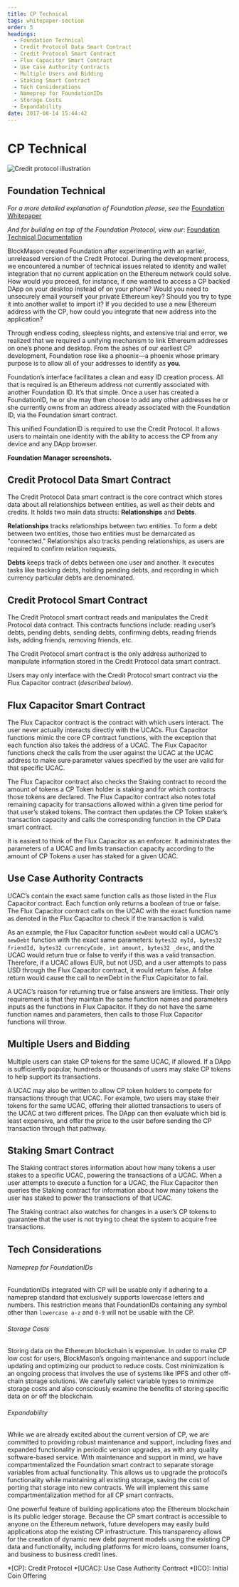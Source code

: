 ```yaml
---
title: CP Technical
tags: whitepaper-section
order: 5
headings:
  - Foundation Technical
  - Credit Protocol Data Smart Contract
  - Credit Protocol Smart Contract
  - Flux Capacitor Smart Contract
  - Use Case Authority Contracts
  - Multiple Users and Bidding
  - Staking Smart Contract
  - Tech Considerations
  - Nameprep for FoundationIDs
  - Storage Costs
  - Expandability
date: 2017-08-14 15:44:42
---
```



# CP Technical

![Credit protocol illustration](/cp-whitepaper/images/static-cp.png)

## Foundation Technical

*For a more detailed explanation of Foundation please, see the* [Foundation Whitepaper](http://blockmason.io/foundation_whitepaper.pdf)

*And for building on top of the Foundation Protocol, view our*: [Foundation Technical Documentation](http://blockmason.io/projects/foundation/documentation/)

BlockMason created Foundation after experimenting with an earlier, unreleased version of the Credit Protocol. During the development process, we encountered a number of technical issues related to identity and wallet integration that no current application on the Ethereum network could solve. How would you proceed, for instance, if one wanted to access a CP backed DApp on your desktop instead of on your phone? Would you need to unsecurely email yourself your private Ethereum key? Should you try to type it into another wallet to import it? If you decided to use a new Ethereum address with the CP, how could you integrate that new address into the application?

Through endless coding, sleepless nights, and extensive trial and error, we realized that we required a unifying mechanism to link Ethereum addresses on one’s phone and desktop. From the ashes of our earliest CP development, Foundation rose like a phoenix—a phoenix whose primary purpose is to allow all of your addresses to identify as __you__.

Foundation’s interface facilitates a clean and easy ID creation process. All that is required is an Ethereum address not currently associated with another Foundation ID. It’s that simple. Once a user has created a FoundationID, he or she may then choose to add any other addresses he or she currently owns from an address already associated with the Foundation ID, via the Foundation smart contract.

This unified FoundationID is required to use the Credit Protocol. It allows users to maintain one identity with the ability to access the CP from any device and any DApp browser.

**Foundation Manager screenshots.**

## Credit Protocol Data Smart Contract

The Credit Protocol Data smart contract is the core contract which stores data about all relationships between entities, as well as their debts and credits. It holds two main data structs:  __Relationships__ and __Debts__.

__Relationships__ tracks relationships between two entities.  To form a debt between two entities, those two entities must be demarcated as "connected."  Relationships also tracks pending relationships, as users are required to confirm relation requests.

__Debts__ keeps track of debts between one user and another.  It executes tasks like tracking debts, holding pending debts, and recording in which currency particular debts are denominated.

## Credit Protocol Smart Contract

The Credit Protocol smart contract reads and manipulates the Credit Protocol data contract. This contracts functions include: reading user’s debts, pending debts, sending debts, confirming debts, reading friends lists, adding friends, removing friends, etc.

The Credit Protocol smart contract is the only address authorized to manipulate information stored in the Credit Protocol data smart contract.

Users may only interface with the Credit Protocol smart contract via the Flux Capacitor contract (*described below*).

## Flux Capacitor Smart Contract

The Flux Capacitor contract is the contract with which users interact.  The user never actually interacts directly with the UCACs.  Flux Capacitor functions mimic the core CP contract functions, with the exception that each function also takes the address of a UCAC.  The Flux Capacitor functions check the calls from the user against the UCAC at the UCAC address to make sure parameter values specified by the user are valid for that specific UCAC.

The Flux Capacitor contract also checks the Staking contract to record the amount of tokens a CP Token holder is staking and for which contracts those tokens are declared. The Flux Capacitor contract also notes total remaining capacity for transactions allowed within a given time period for that user’s staked tokens. The contract then updates the CP Token staker’s transaction capacity and calls the corresponding function in the CP Data smart contract.

It is easiest to think of the Flux Capacitor as an enforcer. It administrates the parameters of a UCAC and limits transaction capacity according to the amount of CP Tokens a user has staked for a given UCAC.

## Use Case Authority Contracts

UCAC’s contain the exact same function calls as those listed in the Flux Capacitor contract.  Each function only returns a boolean of true or false.  The Flux Capacitor contract calls on the UCAC with the exact function name as denoted in the Flux Capacitor to check if the transaction is valid.

As an example, the Flux Capacitor function `newDebt` would call a UCAC’s `newDebt` function with the exact same parameters: `bytes32 myId, bytes32 friendId, bytes32 currencyCode, int amount, bytes32 _desc`, and the UCAC would return true or false to verify if this was a valid transaction. Therefore, if a UCAC allows EUR, but not USD, and a user attempts to pass USD through the Flux Capacitor contract, it would return false.  A false return would cause the call to newDebt in the Flux Capicitator to fail.

A UCAC’s reason for returning true or false answers are limitless.  Their only requirement is that they maintain the same function names and parameters inputs as the functions in Flux Capacitor.  If they do not have the same function names and parameters, then calls to those Flux Capacitor functions will throw.

## Multiple Users and Bidding

Multiple users can stake CP tokens for the same UCAC, if allowed.  If a DApp is sufficiently popular, hundreds or thousands of users may stake CP tokens to help support its transactions.

A UCAC may also be written to allow CP token holders to compete for transactions through that UCAC. For example, two users may stake their tokens for the same UCAC, offering their allotted transactions to users of the UCAC at two different prices. The DApp can then evaluate which bid is least expensive, and offer the price to the user before sending the CP transaction through that pathway.

## Staking Smart Contract

The Staking contract stores information about how many tokens a user stakes to a specific UCAC, powering the transactions of a UCAC.  When a user attempts to execute a function for a UCAC, the Flux Capacitor then queries the Staking contract for information about how many tokens the user has staked to power the transactions of that UCAC.

The Staking contract also watches for changes in a user’s CP tokens to guarantee that the user is not trying to cheat the system to acquire free transactions.

## Tech Considerations

###### Nameprep for FoundationIDs

FoundationIDs integrated with CP will be usable only if adhering to a nameprep standard that exclusively supports lowercase letters and numbers. This restriction means that FoundationIDs containing any symbol other than `lowercase a-z` and `0-9` will not be usable with the CP.

###### Storage Costs

Storing data on the Ethereum blockchain is expensive. In order to make CP low cost for users, BlockMason’s ongoing maintenance and support include updating and optimizing our product to reduce costs. Cost minimization is an ongoing process that involves the use of systems like IPFS and other off-chain storage solutions. We carefully select variable types to minimize storage costs and also consciously examine the benefits of storing specific data on or off the blockchain.

###### Expandability

While we are already excited about the current version of CP, we are committed to providing robust maintenance and support, including fixes and expanded functionality in periodic version upgrades, as with any quality software-based service. With maintenance and support in mind, we have compartmentalized the Foundation smart contract to separate storage variables from actual functionality. This allows us to upgrade the protocol’s functionality while maintaining all existing storage, saving the cost of porting that storage into new contracts. We will implement this same compartmentalization method for all CP smart contracts.

One powerful feature of building applications atop the Ethereum blockchain is its public ledger storage. Because the CP smart contract is accessible to anyone on the Ethereum network, future developers may easily build applications atop the existing CP infrastructure. This transparency allows for the creation of dynamic new debt payment models using the existing CP data and functionality, including platforms for micro loans, consumer loans, and business to business credit lines.

*[CP]: Credit Protocol
*[UCAC]: Use Case Authority Contract
*[ICO]: Initial Coin Offering
